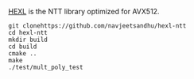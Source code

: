
[HEXL](https://github.com/intel/hexl.git) is the NTT library optimized for AVX512. 
 
```
git clonehttps://github.com/navjeetsandhu/hexl-ntt
cd hexl-ntt
mkdir build
cd build
cmake .. 
make
./test/mult_poly_test
```


